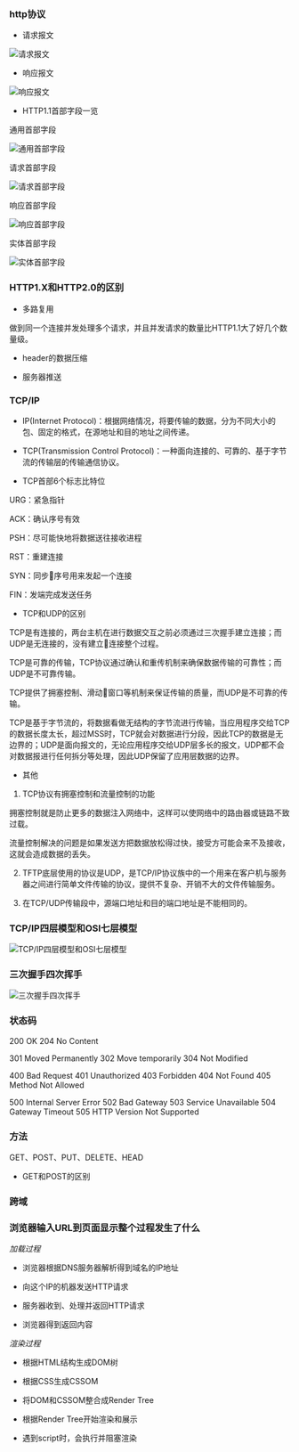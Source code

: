 ### http协议

* 请求报文

![请求报文](images/request.png)

* 响应报文

![响应报文](images/response.png)

* HTTP1.1首部字段一览

通用首部字段

![通用首部字段](images/header1.png)

请求首部字段

![请求首部字段](images/header2.png)

响应首部字段

![响应首部字段](images/header3.png)

实体首部字段

![实体首部字段](images/header4.png)

### HTTP1.X和HTTP2.0的区别

* 多路复用

做到同一个连接并发处理多个请求，并且并发请求的数量比HTTP1.1大了好几个数量级。

* header的数据压缩

* 服务器推送

### TCP/IP

* IP(Internet Protocol)：根据网络情况，将要传输的数据，分为不同大小的包、固定的格式，在源地址和目的地址之间传递。

* TCP(Transmission Control Protocol)：一种面向连接的、可靠的、基于字节流的传输层的传输通信协议。

* TCP首部6个标志比特位

URG：紧急指针

ACK：确认序号有效

PSH：尽可能快地将数据送往接收进程

RST：重建连接

SYN：同步序号用来发起一个连接

FIN：发端完成发送任务

* TCP和UDP的区别

TCP是有连接的，两台主机在进行数据交互之前必须通过三次握手建立连接；而UDP是无连接的，没有建立连接整个过程。

TCP是可靠的传输，TCP协议通过确认和重传机制来确保数据传输的可靠性；而UDP是不可靠传输。

TCP提供了拥塞控制、滑动窗口等机制来保证传输的质量，而UDP是不可靠的传输。

TCP是基于字节流的，将数据看做无结构的字节流进行传输，当应用程序交给TCP的数据长度太长，超过MSS时，TCP就会对数据进行分段，因此TCP的数据是无边界的；UDP是面向报文的，无论应用程序交给UDP层多长的报文，UDP都不会对数据报进行任何拆分等处理，因此UDP保留了应用层数据的边界。

* 其他

1. TCP协议有拥塞控制和流量控制的功能

拥塞控制就是防止更多的数据注入网络中，这样可以使网络中的路由器或链路不致过载。

流量控制解决的问题是如果发送方把数据放松得过快，接受方可能会来不及接收，这就会造成数据的丢失。

2. TFTP底层使用的协议是UDP，是TCP/IP协议族中的一个用来在客户机与服务器之间进行简单文件传输的协议，提供不复杂、开销不大的文件传输服务。

3. 在TCP/UDP传输段中，源端口地址和目的端口地址是不能相同的。

### TCP/IP四层模型和OSI七层模型

![TCP/IP四层模型和OSI七层模型](images/layer.png)

### 三次握手四次挥手

![三次握手四次挥手](images/hand.png)

### 状态码

200 OK   204 No Content

301 Moved Permanently   302 Move temporarily   304 Not Modified

400 Bad Request   401 Unauthorized   403 Forbidden   404 Not Found   405 Method Not Allowed

500 Internal Server Error   502 Bad Gateway   503 Service Unavailable   504 Gateway Timeout   505 HTTP Version Not Supported

### 方法

GET、POST、PUT、DELETE、HEAD

* GET和POST的区别

### 跨域

### 浏览器输入URL到页面显示整个过程发生了什么

*加载过程*

* 浏览器根据DNS服务器解析得到域名的IP地址

* 向这个IP的机器发送HTTP请求

* 服务器收到、处理并返回HTTP请求

* 浏览器得到返回内容

*渲染过程*

* 根据HTML结构生成DOM树

* 根据CSS生成CSSOM

* 将DOM和CSSOM整合成Render Tree

* 根据Render Tree开始渲染和展示

* 遇到script时，会执行并阻塞渲染
